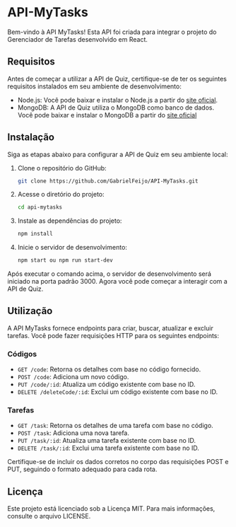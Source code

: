 # API-MyTasks

Bem-vindo à API MyTasks! Esta API foi criada para integrar o projeto do Gerenciador de Tarefas desenvolvido em React.

## Requisitos

Antes de começar a utilizar a API de Quiz, certifique-se de ter os seguintes requisitos instalados em seu ambiente de desenvolvimento:

- Node.js: Você pode baixar e instalar o Node.js a partir do [site oficial](https://nodejs.org).
- MongoDB: A API de Quiz utiliza o MongoDB como banco de dados. Você pode baixar e instalar o MongoDB a partir do [site oficial](https://www.mongodb.com)

## Instalação

Siga as etapas abaixo para configurar a API de Quiz em seu ambiente local:

1. Clone o repositório do GitHub:

   ```bash
   git clone https://github.com/GabrielFeijo/API-MyTasks.git
   ```

2. Acesse o diretório do projeto:

   ```bash
   cd api-mytasks
   ```

3. Instale as dependências do projeto:

   ```bash
   npm install
   ```

4. Inicie o servidor de desenvolvimento:

   ```bash
   npm start ou npm run start-dev
   ```

Após executar o comando acima, o servidor de desenvolvimento será iniciado na porta padrão 3000. Agora você pode começar a interagir com a API de Quiz.

## Utilização

A API MyTasks fornece endpoints para criar, buscar, atualizar e excluir tarefas. Você pode fazer requisições HTTP para os seguintes endpoints:

### Códigos

- `GET /code`: Retorna os detalhes com base no código fornecido.
- `POST /code`: Adiciona um novo código.
- `PUT /code/:id`: Atualiza um código existente com base no ID.
- `DELETE /deleteCode/:id`: Exclui um código existente com base no ID.

### Tarefas

- `GET /task`: Retorna os detalhes de uma tarefa com base no código.
- `POST /task`: Adiciona uma nova tarefa.
- `PUT /task/:id`: Atualiza uma tarefa existente com base no ID.
- `DELETE /task/:id`: Exclui uma tarefa existente com base no ID.

Certifique-se de incluir os dados corretos no corpo das requisições POST e PUT, seguindo o formato adequado para cada rota.

## Licença

Este projeto está licenciado sob a Licença MIT. Para mais informações, consulte o arquivo LICENSE.
